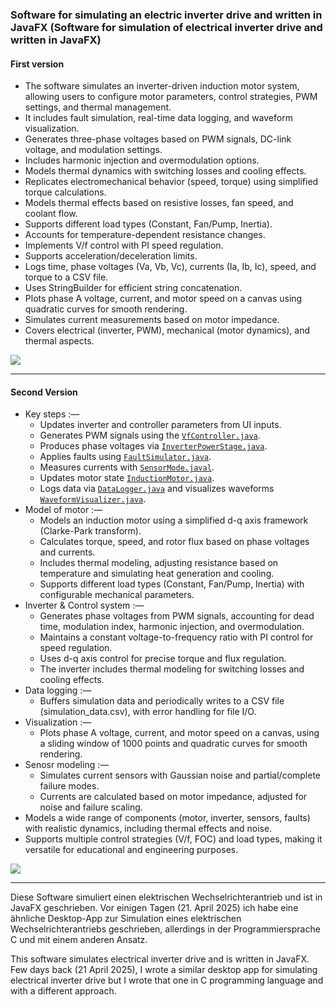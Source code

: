 ### Software for simulating an electric inverter drive and written in JavaFX (Software for simulation of electrical inverter drive and written in JavaFX)

#### First version
* The software simulates an inverter-driven induction motor system, allowing users to configure motor parameters, control strategies, PWM settings, and thermal management.
* It includes fault simulation, real-time data logging, and waveform visualization.
* Generates three-phase voltages based on PWM signals, DC-link voltage, and modulation settings.
* Includes harmonic injection and overmodulation options.
* Models thermal dynamics with switching losses and cooling effects.
* Replicates electromechanical behavior (speed, torque) using simplified torque calculations.
* Models thermal effects based on resistive losses, fan speed, and coolant flow.
* Supports different load types (Constant, Fan/Pump, Inertia).
* Accounts for temperature-dependent resistance changes.
* Implements V/f control with PI speed regulation.
* Supports acceleration/deceleration limits.
* Logs time, phase voltages (Va, Vb, Vc), currents (Ia, Ib, Ic), speed, and torque to a CSV file.
* Uses StringBuilder for efficient string concatenation.
* Plots phase A voltage, current, and motor speed on a canvas using quadratic curves for smooth rendering.
* Simulates current measurements based on motor impedance.
* Covers electrical (inverter, PWM), mechanical (motor dynamics), and thermal aspects.

![](https://github.com/KMORaza/Inverter-Drive_Simulation_Software/blob/main/Version%201/src/screenshot.png?raw=true)

---

#### Second Version
* Key steps :—
  * Updates inverter and controller parameters from UI inputs.
  * Generates PWM signals using the [`VfController.java`](https://github.com/KMORaza/Inverter-Drive_Simulation_Software/blob/main/Version%202/src/main/java/inverter_drive/simulation/software/VfController.java).
  * Produces phase voltages via [`InverterPowerStage.java`](https://github.com/KMORaza/Inverter-Drive_Simulation_Software/blob/main/Version%202/src/main/java/inverter_drive/simulation/software/InverterPowerStage.java).
  * Applies faults using [`FaultSimulator.java`](https://github.com/KMORaza/Inverter-Drive_Simulation_Software/blob/main/Version%202/src/main/java/inverter_drive/simulation/software/FaultSimulator.java).
  * Measures currents with [`SensorMode.javal`](https://github.com/KMORaza/Inverter-Drive_Simulation_Software/blob/main/Version%202/src/main/java/inverter_drive/simulation/software/SensorModel.java).
  * Updates motor state [`InductionMotor.java`](https://github.com/KMORaza/Inverter-Drive_Simulation_Software/blob/main/Version%202/src/main/java/inverter_drive/simulation/software/InductionMotor.java).
  * Logs data via [`DataLogger.java`](https://github.com/KMORaza/Inverter-Drive_Simulation_Software/blob/main/Version%202/src/main/java/inverter_drive/simulation/software/DataLogger.java) and visualizes waveforms [`WaveformVisualizer.java`](https://github.com/KMORaza/Inverter-Drive_Simulation_Software/blob/main/Version%202/src/main/java/inverter_drive/simulation/software/WaveformVisualizer.java).
* Model of motor :—
  * Models an induction motor using a simplified d-q axis framework (Clarke-Park transform).
  * Calculates torque, speed, and rotor flux based on phase voltages and currents.
  * Includes thermal modeling, adjusting resistance based on temperature and simulating heat generation and cooling.
  * Supports different load types (Constant, Fan/Pump, Inertia) with configurable mechanical parameters.
* Inverter & Control system :—
  * Generates phase voltages from PWM signals, accounting for dead time, modulation index, harmonic injection, and overmodulation.
  * Maintains a constant voltage-to-frequency ratio with PI control for speed regulation.
  * Uses d-q axis control for precise torque and flux regulation.
  * The inverter includes thermal modeling for switching losses and cooling effects.
* Data logging :—
  * Buffers simulation data and periodically writes to a CSV file (simulation_data.csv), with error handling for file I/O.
* Visualization :—
  * Plots phase A voltage, current, and motor speed on a canvas, using a sliding window of 1000 points and quadratic curves for smooth rendering.
* Senosr modeling :—
  * Simulates current sensors with Gaussian noise and partial/complete failure modes.
  * Currents are calculated based on motor impedance, adjusted for noise and failure scaling.
* Models a wide range of components (motor, inverter, sensors, faults) with realistic dynamics, including thermal effects and noise.
* Supports multiple control strategies (V/f, FOC) and load types, making it versatile for educational and engineering purposes.

![](https://github.com/KMORaza/Inverter-Drive_Simulation_Software/blob/main/Version%202/src/screenshot.png?raw=true)

---

Diese Software simuliert einen elektrischen Wechselrichterantrieb und ist in JavaFX geschrieben.
Vor einigen Tagen (21. April 2025) ich habe eine ähnliche Desktop-App zur Simulation eines elektrischen Wechselrichterantriebs geschrieben, allerdings in der Programmiersprache C und mit einem anderen Ansatz.

This software simulates electrical inverter drive and is written in JavaFX. 
Few days back (21 April 2025), I wrote a similar desktop app for simulating electrical inverter drive but I wrote that one in C programming language and with a different approach.
